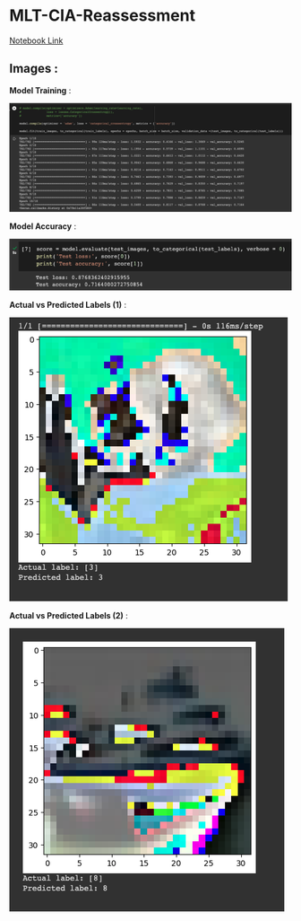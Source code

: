 # MLT-CIA-Reassessment

[Notebook Link](https://github.com/Vishwa-docs/MLT-CIA-Reassessment-TEMP/blob/main/%23%20MLT%20CIA%20Assessment.ipynb)



## Images : 

**Model Training** :

<img src="https://github.com/Vishwa-docs/MLT-CIA-Reassessment-TEMP/blob/main/Model%20Training.png">


**Model Accuracy** : 

<img src="https://github.com/Vishwa-docs/MLT-CIA-Reassessment-TEMP/blob/main/Model%20Accuracy.png">


**Actual vs Predicted Labels (1)** : 

<img src="https://github.com/Vishwa-docs/MLT-CIA-Reassessment-TEMP/blob/main/Actual%20vs%20Predicted%20Label%20(1).png">


**Actual vs Predicted Labels (2)** : 

<img src="https://github.com/Vishwa-docs/MLT-CIA-Reassessment-TEMP/blob/main/Actual%20vs%20Predicted%20Label%20(2).png">
